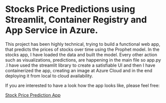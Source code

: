 # Stocks Price Predictions using Streamlit, Container Registry and App Service in Azure.

This project has been highly technical, trying to build a functional web app, that predicts the prices of stocks over time
using the Prophet model. In the stocks app, I have loaded the data and built the model. Every other action such as visualizations, predictions, are happening in the main file
so app.py .I have used the streamlit library to create a satisfiable UI and then I have containerized the app, creating an image at Azure Cloud and in the end deploying it from
local to cloud availability. 

If you are interested to have a look how the app looks like, please feel free:

[Stock Price Prediction App](https://stockspredictionsapp.azurewebsites.net)


